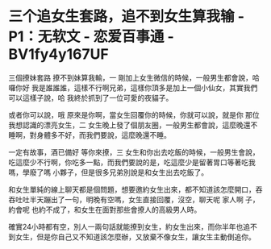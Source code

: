 # 三个追女生套路，追不到女生算我输 - P1：无软文 - 恋爱百事通 - BV1fy4y167UF

三個撩妹套路 撩不到妹算我輸，一 剛加上女生微信的時候，一般男生都會說，哈囉你好 我是誰誰誰，這樣不行啊兄弟，這樣你頂多是加上一個小仙女，其實我們可以這樣子說，哈 我終於抓到了一位可愛的夜貓子。

或者你可以說，哦 原來是你啊，當女生回覆你的時候，你就可以說，就是你 那位我想認識的漂亮女生，二 女生晚上發了個朋友圈，一般男生都會說，這麼晚還不睡啊，對身體多不好，而我們要說，這麼晚還不睡。

一定有故事，酒已備好 等你來撩，三 女生和你出去吃飯的時候，一般男生會說，吃這麼少不行啊，你吃多一點，而我們要說的是，吃這麼少是留著胃口等著吃我嗎，學廢了嗎 小夥子，但是很多兄弟別說是和女生出去吃飯了。

和女生單純的線上聊天都是個問題，想要邀約女生出來，都不知道該怎麼開口，吞吞吐吐半天蹦出了一句，明晚有空嗎，女生直接回覆，沒空，聊天呢 家人啊 子，約會呢 也約不成了，和女生在面對那些會撩人的高級男人時。

確實24小時都有空，別人一兩句話就能撩到女生，約女生出來，而你半年也追不到女生，但是你自己又不知道該怎麼辦，又放棄不像女生，讓女生主動倒追你。

